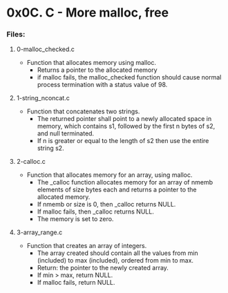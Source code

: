 # 0x0C. C - More malloc, free

### Files:

1. 0-malloc_checked.c
   - Function that allocates memory using malloc.
     - Returns a pointer to the allocated memory
     - if malloc fails, the malloc_checked function should cause normal process termination with a status value of 98.

2. 1-string_nconcat.c
   - Function that concatenates two strings.
     - The returned pointer shall point to a newly allocated space in memory, which contains s1, followed by the first n bytes of s2, and null terminated.
     - If n is greater or equal to the length of s2 then use the entire string s2.

3. 2-calloc.c
   - Function that allocates memory for an array, using malloc.
     - The _calloc function allocates memory for an array of nmemb elements of size bytes each and returns a pointer to the allocated memory.
     - If nmemb or size is 0, then _calloc returns NULL.
     - If malloc fails, then _calloc returns NULL.
     - The memory is set to zero.

4. 3-array_range.c
   - Function that creates an array of integers.
     - The array created should contain all the values from min (included) to max (included), ordered from min to max.
     - Return: the pointer to the newly created array.
     - If min > max, return NULL.
     - If malloc fails, return NULL.

